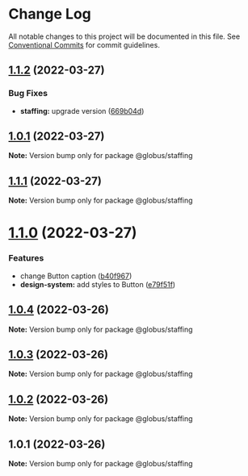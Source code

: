 # Change Log

All notable changes to this project will be documented in this file.
See [Conventional Commits](https://conventionalcommits.org) for commit guidelines.

## [1.1.2](https://github.com/alexandr-kim-vl/test-monorepo/compare/@globus/staffing@1.1.1...@globus/staffing@1.1.2) (2022-03-27)


### Bug Fixes

* **staffing:** upgrade version ([669b04d](https://github.com/alexandr-kim-vl/test-monorepo/commit/669b04dd6e98f0a2a6af20ebab87ce1ff5aee81f))





## [1.0.1](https://github.com/alexandr-kim-vl/test-monorepo/compare/@globus/staffing@1.1.1...@globus/staffing@1.0.1) (2022-03-27)

**Note:** Version bump only for package @globus/staffing





## [1.1.1](https://github.com/alexandr-kim-vl/test-monorepo/compare/@globus/staffing@1.1.0...@globus/staffing@1.1.1) (2022-03-27)

**Note:** Version bump only for package @globus/staffing





# [1.1.0](https://github.com/alexandr-kim-vl/test-monorepo/compare/@globus/staffing@1.0.4...@globus/staffing@1.1.0) (2022-03-27)


### Features

* change Button caption ([b40f967](https://github.com/alexandr-kim-vl/test-monorepo/commit/b40f967e61bb0f6521efabbda905ca2de968ca4a))
* **design-system:** add styles to Button ([e79f51f](https://github.com/alexandr-kim-vl/test-monorepo/commit/e79f51f27de753db55aea16d69ae9fbdc1e1868c))





## [1.0.4](https://github.com/alexandr-kim-vl/test-monorepo/compare/@globus/staffing@1.0.3...@globus/staffing@1.0.4) (2022-03-26)

**Note:** Version bump only for package @globus/staffing





## [1.0.3](https://github.com/alexandr-kim-vl/test-monorepo/compare/@globus/staffing@1.0.2...@globus/staffing@1.0.3) (2022-03-26)

**Note:** Version bump only for package @globus/staffing





## [1.0.2](https://github.com/alexandr-kim-vl/test-monorepo/compare/@globus/staffing@1.0.1...@globus/staffing@1.0.2) (2022-03-26)

**Note:** Version bump only for package @globus/staffing





## 1.0.1 (2022-03-26)

**Note:** Version bump only for package @globus/staffing
